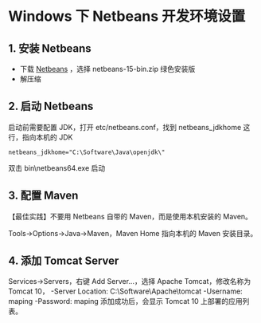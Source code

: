 # Windows 下 Netbeans 开发环境设置

## 1. 安装 Netbeans
- 下载 [Netbeans](https://netbeans.apache.org/) ，选择 netbeans-15-bin.zip 绿色安装版
- 解压缩

## 2. 启动 Netbeans
启动前需要配置 JDK，打开 etc/netbeans.conf，找到 netbeans_jdkhome 这行，指向本机的 JDK
```code
netbeans_jdkhome="C:\Software\Java\openjdk\"
```
双击 bin\netbeans64.exe 启动

## 3. 配置 Maven
【最佳实践】不要用 Netbeans 自带的 Maven，而是使用本机安装的 Maven。

Tools->Options->Java->Maven，Maven Home 指向本机的 Maven 安装目录。

## 4. 添加 Tomcat Server
Services->Servers，右键 Add Server...，选择 Apache Tomcat，修改名称为 Tomcat 10，
-Server Location: C:\Software\Apache\tomcat
-Username: maping
-Password: maping
添加成功后，会显示 Tomcat 10 上部署的应用列表。
